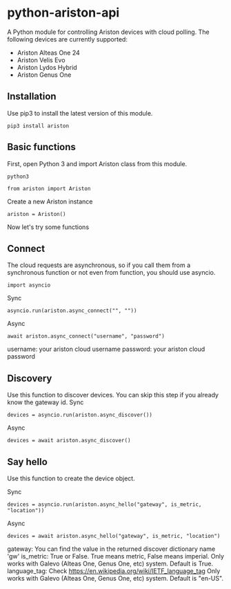 # python-ariston-api
A Python module for controlling Ariston devices with cloud polling.
The following devices are currently supported:
- Ariston Alteas One 24
- Ariston Velis Evo
- Ariston Lydos Hybrid
- Ariston Genus One

## Installation
Use pip3 to install the latest version of this module.
```
pip3 install ariston
```

## Basic functions
First, open Python 3 and import Ariston class from this module.
```
python3
```
```python3
from ariston import Ariston
```
Create a new Ariston instance
```python3
ariston = Ariston()
```
Now let's try some functions

## Connect
The cloud requests are asynchronous, so if you call them from a synchronous function or not even from function, you should use asyncio.
```python3
import asyncio
```

Sync
```python3
asyncio.run(ariston.async_connect("", ""))
```
Async
```python3
await ariston.async_connect("username", "password")
```
username: your ariston cloud username
password: your ariston cloud password

## Discovery
Use this function to discover devices. You can skip this step if you already know the gateway id.
Sync
```python3
devices = asyncio.run(ariston.async_discover())
```
Async
```python3
devices = await ariston.async_discover()
```

## Say hello
Use this function to create the device object.

Sync
```python3
devices = asyncio.run(ariston.async_hello("gateway", is_metric, "location"))
```
Async
```python3
devices = await ariston.async_hello("gateway", is_metric, "location")
```

gateway: You can find the value in the returned discover dictionary name 'gw'
is_metric: True or False. True means metric, False means imperial. Only works with Galevo (Alteas One, Genus One, etc) system. Default is True.
language_tag: Check https://en.wikipedia.org/wiki/IETF_language_tag Only works with Galevo (Alteas One, Genus One, etc) system. Default is "en-US".
